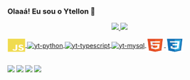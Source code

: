 ### Olaaá! Eu sou o Ytellon 👋

<div align="center">
  <a href="https://github.com/ytellon">
  <img height="180em" src="https://github-readme-stats.vercel.app/api?username=ytellon&show_icons=true&theme=dark&include_all_commits=true&count_private=true"/>
  <img height="180em" src="https://github-readme-stats.vercel.app/api/top-langs/?username=ytellon&layout=compact&langs_count=7&theme=dark"/>
</div>
  
  <div style="display: inline_block"><br>
  <img align="center" alt="yt-Js" height="30" width="40" src="https://raw.githubusercontent.com/devicons/devicon/master/icons/javascript/javascript-plain.svg">
  <img align="center" alt="yt-python" height="30" width="40" src="https://cdn.jsdelivr.net/gh/devicons/devicon/icons/python/python-original-wordmark.svg" />
  <img align="center" alt="yt-typescript" height="30" width="40" src="https://cdn.jsdelivr.net/gh/devicons/devicon/icons/typescript/typescript-original.svg" />
    
  <img align="center" alt="yt-mysql" height="30" width="40" src="https://cdn.jsdelivr.net/gh/devicons/devicon/icons/mysql/mysql-original-wordmark.svg" />
  <img align="center" alt="yt-HTML" height="30" width="40" src="https://raw.githubusercontent.com/devicons/devicon/master/icons/html5/html5-original.svg">
  <img align="center" alt="yt-CSS" height="30" width="40" src="https://raw.githubusercontent.com/devicons/devicon/master/icons/css3/css3-original.svg">
  
 ##
  
<div>
  <a href="https://www.instagram.com/ytellon_c/" target="_blank"><img src="https://img.shields.io/badge/-Instagram-%23E4405F?style=for-the-badge&logo=instagram&logoColor=white" target="_blank"></a>
 	<a href="https://twitter.com/ytellon" target="_blank"><img src="https://img.shields.io/badge/Twitter-1DA1F2?style=for-the-badge&logo=twitter&logoColor=white" target="_blank"></a>
  <a href = "mailto:ytellonmacedo@gmail.com"><img src="https://img.shields.io/badge/-Gmail-%23333?style=for-the-badge&logo=gmail&logoColor=white" target="_blank"></a>
  <a href="https://www.linkedin.com/in/ytellon-macedo-999a18220/" target="_blank"><img src="https://img.shields.io/badge/-LinkedIn-%230077B5?style=for-the-badge&logo=linkedin&logoColor=white" target="_blank"></a>
</div>
